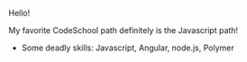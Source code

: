 Hello!

My favorite CodeSchool path definitely is the Javascript path! 

* Some deadly skills: Javascript, Angular, node.js, Polymer
